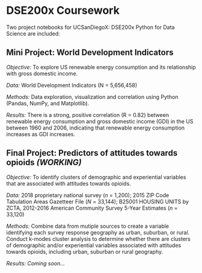 # DSE200x Coursework

Two project notebooks for UCSanDiegoX: DSE200x Python for Data Science are included: 

## Mini Project: World Development Indicators
_Objective:_ To explore US renewable energy consumption and its relationship with gross domestic income.

_Data:_ World Development Indicators (N = 5,656,458)

_Methods:_ Data exploration, visualization and correlation using Python (Pandas, NumPy, and Matplotlib).

_Results:_ There is a strong, positive correlation (R = 0.82) between renewable energy consumption and gross domestic income (GDI) in the US between 1960 and 2006, indicating that renewable energy consumption increases as GDI increases.


## Final Project: Predictors of attitudes towards opioids _(WORKING)_

_Objective:_ To identify clusters of demographic and experiential variables that are associated with attitudes towards opioids.

_Data:_ 2018 proprietary national survey (_n_ = 1,200); 2015 ZIP Code Tabulation Areas Gazetteer File (_N_ = 33,144); B25001 HOUSING UNITS by ZCTA, 2012-2016 American Community Survey 5-Year Estimates (_n_ = 33,120) 

_Methods:_ Combine data from mutiple sources to create a variable identifying each survey response geography as urban, suburban, or rural. Conduct k-modes cluster analysis to determine whether there are clusters of demographic and/or experiential variables associated with attitudes towards opioids, including urban, suburban or rural geography.

_Results: Coming soon..._
